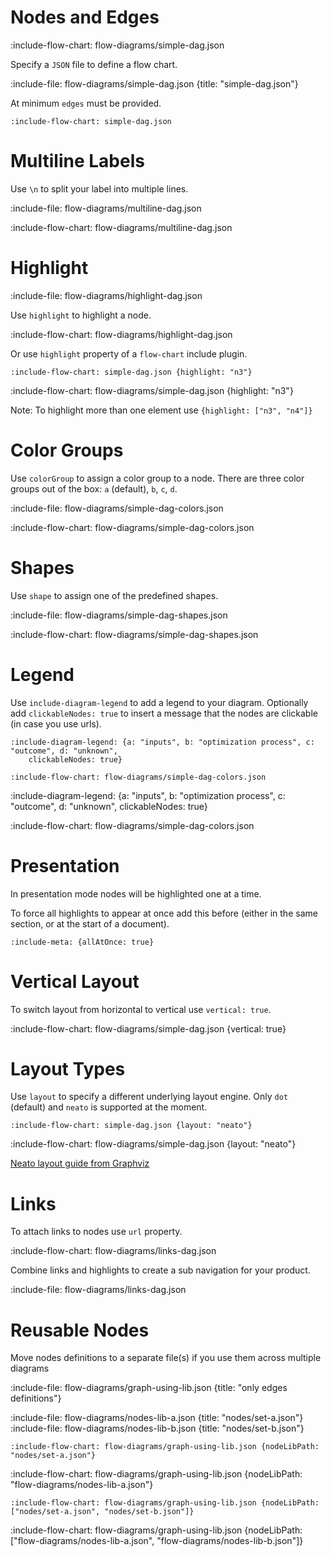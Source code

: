 # Nodes and Edges

:include-flow-chart: flow-diagrams/simple-dag.json

Specify a `JSON` file to define a flow chart.  

:include-file: flow-diagrams/simple-dag.json {title: "simple-dag.json"}

At minimum `edges` must be provided.

    :include-flow-chart: simple-dag.json
    
# Multiline Labels

Use `\n` to split your label into multiple lines.

:include-file: flow-diagrams/multiline-dag.json

:include-flow-chart: flow-diagrams/multiline-dag.json


# Highlight

:include-file: flow-diagrams/highlight-dag.json     

Use `highlight` to highlight a node.

:include-flow-chart: flow-diagrams/highlight-dag.json

Or use `highlight` property of a `flow-chart` include plugin.

    :include-flow-chart: simple-dag.json {highlight: "n3"}
    
:include-flow-chart: flow-diagrams/simple-dag.json {highlight: "n3"}

Note: To highlight more than one element use `{highlight: ["n3", "n4"]}`

# Color Groups

Use `colorGroup` to assign a color group to a node. There are three color groups out of the box: `a` (default), `b`, `c`, `d`.

:include-file: flow-diagrams/simple-dag-colors.json     

:include-flow-chart: flow-diagrams/simple-dag-colors.json

# Shapes

Use `shape` to assign one of the predefined shapes.

:include-file: flow-diagrams/simple-dag-shapes.json

:include-flow-chart: flow-diagrams/simple-dag-shapes.json

# Legend

Use `include-diagram-legend` to add a legend to your diagram. Optionally add `clickableNodes: true` to insert a message
that the nodes are clickable (in case you use urls).

    :include-diagram-legend: {a: "inputs", b: "optimization process", c: "outcome", d: "unknown",
        clickableNodes: true}

    :include-flow-chart: flow-diagrams/simple-dag-colors.json

:include-diagram-legend: {a: "inputs", b: "optimization process", c: "outcome", d: "unknown",
    clickableNodes: true}

:include-flow-chart: flow-diagrams/simple-dag-colors.json


# Presentation

In presentation mode nodes will be highlighted one at a time.

To force all highlights to appear at once add this before (either in the same section, or at the start of a document).

    :include-meta: {allAtOnce: true}

# Vertical Layout

To switch layout from horizontal to vertical use `vertical: true`.

:include-flow-chart: flow-diagrams/simple-dag.json {vertical: true}

# Layout Types

Use `layout` to specify a different underlying layout engine. Only `dot` (default) and `neato` is 
supported at the moment.

    :include-flow-chart: simple-dag.json {layout: "neato"}

:include-flow-chart: flow-diagrams/simple-dag.json {layout: "neato"}

[Neato layout guide from Graphviz](https://www.graphviz.org/pdf/neatoguide.pdf)

# Links
  
To attach links to nodes use `url` property.
            
:include-flow-chart: flow-diagrams/links-dag.json     
        
Combine links and highlights to create a sub navigation for your product.
         
:include-file: flow-diagrams/links-dag.json     

# Reusable Nodes

Move nodes definitions to a separate file(s) if you use them across multiple diagrams

:include-file: flow-diagrams/graph-using-lib.json {title: "only edges definitions"}


:include-file: flow-diagrams/nodes-lib-a.json {title: "nodes/set-a.json"}
:include-file: flow-diagrams/nodes-lib-b.json {title: "nodes/set-b.json"}

    :include-flow-chart: flow-diagrams/graph-using-lib.json {nodeLibPath: "nodes/set-a.json"}

:include-flow-chart: flow-diagrams/graph-using-lib.json {nodeLibPath: "flow-diagrams/nodes-lib-a.json"}

    :include-flow-chart: flow-diagrams/graph-using-lib.json {nodeLibPath: ["nodes/set-a.json", "nodes/set-b.json"]}

:include-flow-chart: flow-diagrams/graph-using-lib.json 
    {nodeLibPath: ["flow-diagrams/nodes-lib-a.json", "flow-diagrams/nodes-lib-b.json"]}

